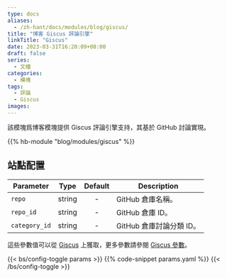 ```yaml
---
type: docs
aliases:
  - /zh-hant/docs/modules/blog/giscus/
title: "博客 Giscus 評論引擎"
linkTitle: "Giscus"
date: 2023-03-31T16:20:09+08:00
draft: false
series:
  - 文檔
categories:
  - 模塊
tags:
  - 評論
  - Giscus
images:
---
```


該模塊爲博客模塊提供 Giscus 評論引擎支持，其基於 GitHub 討論實現。

<!--more-->

{{% hb-module "blog/modules/giscus" %}}

## 站點配置

| Parameter     |  Type  | Default | Description              |
| ------------- | :----: | :-----: | ------------------------ |
| `repo`        | string |    -    | GitHub 倉庫名稱。        |
| `repo_id`     | string |    -    | GitHub 倉庫 ID。         |
| `category_id` | string |    -    | GitHub 倉庫討論分類 ID。 |

這些參數值可以從 [Giscus](https://giscus.app) 上獲取，更多參數請參閱 [Giscus 參數](https://hugomods.com/en/docs/comment-engines/giscus/#site-parameters)。

{{< bs/config-toggle params >}}
{{% code-snippet params.yaml %}}
{{< /bs/config-toggle >}}

